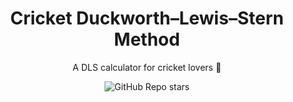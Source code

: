 <h1 align="center"> Cricket Duckworth–Lewis–Stern Method</h1>
<p align="center">A DLS calculator for cricket lovers 🏏</p>
<p align="center">
	<img alt="GitHub Repo stars" src="https://img.shields.io/github/stars/Miltonbhowmick/cricket-dls-method"> 
</p>
